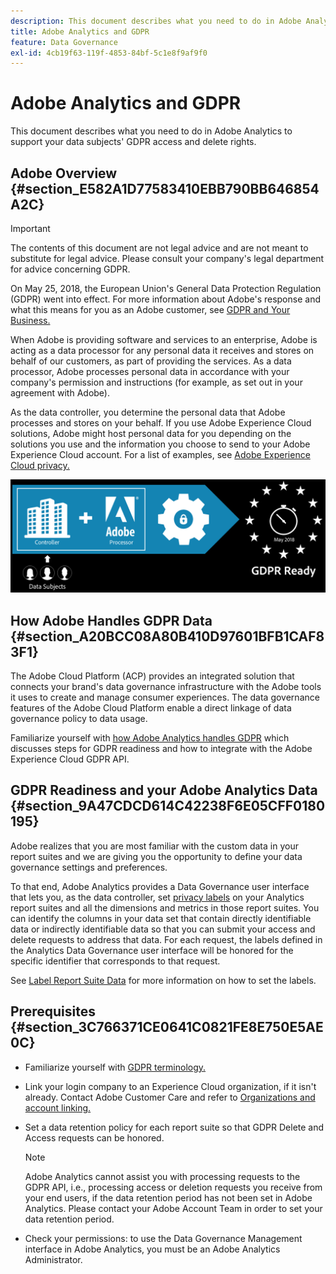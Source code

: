 ```yaml
---
description: This document describes what you need to do in Adobe Analytics to support your data subjects' GDPR access and delete rights.
title: Adobe Analytics and GDPR
feature: Data Governance
exl-id: 4cb19f63-119f-4853-84bf-5c1e8f9af9f0
---
```

# Adobe Analytics and GDPR

This document describes what you need to do in Adobe Analytics to support your data subjects' GDPR access and delete rights.

## Adobe Overview {#section_E582A1D77583410EBB790BB646854A2C}

>[!IMPORTANT]
>
>The contents of this document are not legal advice and are not meant to substitute for legal advice. Please consult your company's legal department for advice concerning GDPR.

On May 25, 2018, the European Union's General Data Protection Regulation (GDPR) went into effect. For more information about Adobe's response and what this means for you as an Adobe customer, see [GDPR and Your Business.](https://www.adobe.com/privacy/general-data-protection-regulation.html)

When Adobe is providing software and services to an enterprise, Adobe is acting as a data processor for any personal data it receives and stores on behalf of our customers, as part of providing the services. As a data processor, Adobe processes personal data in accordance with your company's permission and instructions (for example, as set out in your agreement with Adobe).

As the data controller, you determine the personal data that Adobe processes and stores on your behalf. If you use Adobe Experience Cloud solutions, Adobe might host personal data for you depending on the solutions you use and the information you choose to send to your Adobe Experience Cloud account. For a list of examples, see [Adobe Experience Cloud privacy.](https://www.adobe.com/privacy/marketing-cloud.html#collect)

![](assets/privacy_ready.png)

## How Adobe Handles GDPR Data {#section_A20BCC08A80B410D97601BFB1CAF83F1}

The Adobe Cloud Platform (ACP) provides an integrated solution that connects your brand's data governance infrastructure with the Adobe tools it uses to create and manage consumer experiences. The data governance features of the Adobe Cloud Platform enable a direct linkage of data governance policy to data usage.

Familiarize yourself with [how Adobe Analytics handles GDPR](https://www.adobe.com/data-analytics-cloud/analytics/general-data-protection-regulation.html) which discusses steps for GDPR readiness and how to integrate with the Adobe Experience Cloud GDPR API.

## GDPR Readiness and your Adobe Analytics Data {#section_9A47CDCD614C42238F6E05CFF0180195}

Adobe realizes that you are most familiar with the custom data in your report suites and we are giving you the opportunity to define your data governance settings and preferences.

To that end, Adobe Analytics provides a Data Governance user interface that lets you, as the data controller, set [privacy labels](/help/admin/admin/c-data-governance/data-labeling/gdpr-labels.md#data-governance-labels) on your Analytics report suites and all the dimensions and metrics in those report suites. You can identify the columns in your data set that contain directly identifiable data or indirectly identifiable data so that you can submit your access and delete requests to address that data. For each request, the labels defined in the Analytics Data Governance user interface will be honored for the specific identifier that corresponds to that request.

See [Label Report Suite Data](/help/admin/admin/c-data-governance/data-labeling/gdpr-setup-reportsuite.md) for more information on how to set the labels.

## Prerequisites {#section_3C766371CE0641C0821FE8E750E5AE0C}

* Familiarize yourself with [GDPR terminology.](/help/admin/c-data-governance/gdpr-terminology.md)
* Link your login company to an Experience Cloud organization, if it isn't already. Contact Adobe Customer Care and refer to [Organizations and account linking.](https://experienceleague.adobe.com/docs/core-services/interface/manage-users-and-products/organizations.html)
* Set a data retention policy for each report suite so that GDPR Delete and Access requests can be honored.

  >[!NOTE]
  >
  >Adobe Analytics cannot assist you with processing requests to the GDPR API, i.e., processing access or deletion requests you receive from your end users, if the data retention period has not been set in Adobe Analytics. Please contact your Adobe Account Team in order to set your data retention period.

* Check your permissions: to use the Data Governance Management interface in Adobe Analytics, you must be an Adobe Analytics Administrator.


